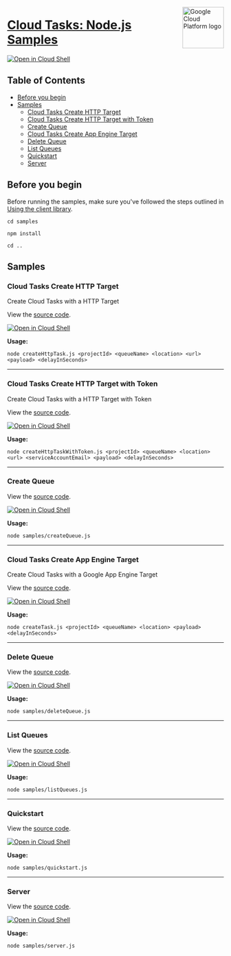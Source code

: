 [//]: # "This README.md file is auto-generated, all changes to this file will be lost."
[//]: # "To regenerate it, use `python -m synthtool`."
<img src="https://avatars2.githubusercontent.com/u/2810941?v=3&s=96" alt="Google Cloud Platform logo" title="Google Cloud Platform" align="right" height="96" width="96"/>

# [Cloud Tasks: Node.js Samples](https://github.com/googleapis/nodejs-tasks)

[![Open in Cloud Shell][shell_img]][shell_link]



## Table of Contents

* [Before you begin](#before-you-begin)
* [Samples](#samples)
  * [Cloud Tasks Create HTTP Target](#cloud-tasks-create-http-target)
  * [Cloud Tasks Create HTTP Target with Token](#cloud-tasks-create-http-target-with-token)
  * [Create Queue](#create-queue)
  * [Cloud Tasks Create App Engine Target](#cloud-tasks-create-app-engine-target)
  * [Delete Queue](#delete-queue)
  * [List Queues](#list-queues)
  * [Quickstart](#quickstart)
  * [Server](#server)

## Before you begin

Before running the samples, make sure you've followed the steps outlined in
[Using the client library](https://github.com/googleapis/nodejs-tasks#using-the-client-library).

`cd samples`

`npm install`

`cd ..`

## Samples



### Cloud Tasks Create HTTP Target

Create Cloud Tasks with a HTTP Target

View the [source code](https://github.com/googleapis/nodejs-tasks/blob/main/samples/createHttpTask.js).

[![Open in Cloud Shell][shell_img]](https://console.cloud.google.com/cloudshell/open?git_repo=https://github.com/googleapis/nodejs-tasks&page=editor&open_in_editor=samples/createHttpTask.js,samples/README.md)

__Usage:__


`node createHttpTask.js <projectId> <queueName> <location> <url> <payload> <delayInSeconds>`


-----




### Cloud Tasks Create HTTP Target with Token

Create Cloud Tasks with a HTTP Target with Token

View the [source code](https://github.com/googleapis/nodejs-tasks/blob/main/samples/createHttpTaskWithToken.js).

[![Open in Cloud Shell][shell_img]](https://console.cloud.google.com/cloudshell/open?git_repo=https://github.com/googleapis/nodejs-tasks&page=editor&open_in_editor=samples/createHttpTaskWithToken.js,samples/README.md)

__Usage:__


`node createHttpTaskWithToken.js <projectId> <queueName> <location> <url> <serviceAccountEmail> <payload> <delayInSeconds>`


-----




### Create Queue

View the [source code](https://github.com/googleapis/nodejs-tasks/blob/main/samples/createQueue.js).

[![Open in Cloud Shell][shell_img]](https://console.cloud.google.com/cloudshell/open?git_repo=https://github.com/googleapis/nodejs-tasks&page=editor&open_in_editor=samples/createQueue.js,samples/README.md)

__Usage:__


`node samples/createQueue.js`


-----




### Cloud Tasks Create App Engine Target

Create Cloud Tasks with a Google App Engine Target

View the [source code](https://github.com/googleapis/nodejs-tasks/blob/main/samples/createTask.js).

[![Open in Cloud Shell][shell_img]](https://console.cloud.google.com/cloudshell/open?git_repo=https://github.com/googleapis/nodejs-tasks&page=editor&open_in_editor=samples/createTask.js,samples/README.md)

__Usage:__


`node createTask.js <projectId> <queueName> <location> <payload> <delayInSeconds>`


-----




### Delete Queue

View the [source code](https://github.com/googleapis/nodejs-tasks/blob/main/samples/deleteQueue.js).

[![Open in Cloud Shell][shell_img]](https://console.cloud.google.com/cloudshell/open?git_repo=https://github.com/googleapis/nodejs-tasks&page=editor&open_in_editor=samples/deleteQueue.js,samples/README.md)

__Usage:__


`node samples/deleteQueue.js`


-----




### List Queues

View the [source code](https://github.com/googleapis/nodejs-tasks/blob/main/samples/listQueues.js).

[![Open in Cloud Shell][shell_img]](https://console.cloud.google.com/cloudshell/open?git_repo=https://github.com/googleapis/nodejs-tasks&page=editor&open_in_editor=samples/listQueues.js,samples/README.md)

__Usage:__


`node samples/listQueues.js`


-----




### Quickstart

View the [source code](https://github.com/googleapis/nodejs-tasks/blob/main/samples/quickstart.js).

[![Open in Cloud Shell][shell_img]](https://console.cloud.google.com/cloudshell/open?git_repo=https://github.com/googleapis/nodejs-tasks&page=editor&open_in_editor=samples/quickstart.js,samples/README.md)

__Usage:__


`node samples/quickstart.js`


-----




### Server

View the [source code](https://github.com/googleapis/nodejs-tasks/blob/main/samples/server.js).

[![Open in Cloud Shell][shell_img]](https://console.cloud.google.com/cloudshell/open?git_repo=https://github.com/googleapis/nodejs-tasks&page=editor&open_in_editor=samples/server.js,samples/README.md)

__Usage:__


`node samples/server.js`






[shell_img]: https://gstatic.com/cloudssh/images/open-btn.png
[shell_link]: https://console.cloud.google.com/cloudshell/open?git_repo=https://github.com/googleapis/nodejs-tasks&page=editor&open_in_editor=samples/README.md
[product-docs]: https://cloud.google.com/tasks/docs/
